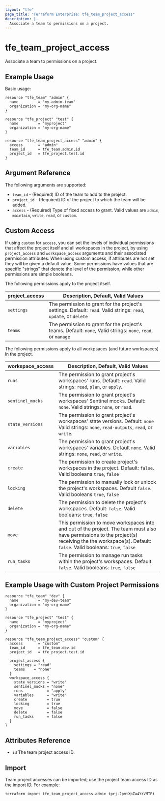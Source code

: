 ```yaml
---
layout: "tfe"
page_title: "Terraform Enterprise: tfe_team_project_access"
description: |-
  Associate a team to permissions on a project.
---
```


# tfe_team_project_access

Associate a team to permissions on a project.

## Example Usage

Basic usage:

```hcl
resource "tfe_team" "admin" {
  name         = "my-admin-team"
  organization = "my-org-name"
}

resource "tfe_project" "test" {
  name         = "myproject"
  organization = "my-org-name"
}

resource "tfe_team_project_access" "admin" {
  access       = "admin"
  team_id      = tfe_team.admin.id
  project_id   = tfe_project.test.id
}
```

## Argument Reference

The following arguments are supported:

* `team_id` - (Required) ID of the team to add to the project.
* `project_id` - (Required) ID of the project to which the team will be added.
* `access` - (Required) Type of fixed access to grant. Valid values are `admin`, `maintain`, `write`, `read`, or `custom`.

## Custom Access

If using `custom` for `access`, you can set the levels of individual permissions
that affect the project itself and all workspaces in the project, by using `project_access` and `workspace_access` arguments and their associated permission attributes. When using custom access, if attributes are not set they will be given a default value. Some permissions have values that are specific "strings" that denote the level of the permission, while other permissions are simple booleans.

The following permissions apply to the project itself.

| project_access      | Description, Default, Valid Values          |
|---------------------|---------------------------------------------|
| `settings`          | The permission to grant for the project's settings. Default: `read`. Valid strings: `read`, `update`, or `delete` |
| `teams`             | The permission to grant for the project's teams. Default: `none`, Valid strings: `none`, `read`, or `manage` |

</n>
</n>
</n>

The following permissions apply to all workpsaces (and future workspaces) in the project.

| workspace_access     | Description, Default, Valid Values                    |
|----------------------|-------------------------------------------------------|
| `runs`               | The permission to grant project's workspaces' runs. Default: `read`. Valid strings: `read`, `plan`, or `apply`. |
| `sentinel_mocks`     | The permission to grant project's workspaces' Sentinel mocks. Default: `none`. Valid strings: `none`, or `read`. |
| `state_versions`     | The permission to grant project's workspaces' state versions. Default: `none` Valid strings: `none`, `read-outputs`, `read`, or `write`.|
| `variables`          | The permission to grant project's workspaces' variables. Default `none`. Valid strings: `none`, `read`, or `write`. |
| `create`             | The permission to create project's workspaces in the project. Default: `false`. Valid booleans `true`, `false` |
| `locking`            | The permission to manually lock or unlock the project's workspaces. Default `false`. Valid booleans `true`, `false` |
| `delete`             | The permission to delete the project's workspaces. Default: `false`. Valid booleans: `true`, `false` |
| `move`               | This permission to move workspaces into and out of the project. The team must also have permissions to the project(s) receiving the the workspace(s). Default: `false`. Valid booleans: `true`, `false` |
| `run_tasks`          | The permission to manage run tasks within the project's workspaces. Default `false`. Valid booleans: `true`, `false` |


## Example Usage with Custom Project Permissions

```hcl
resource "tfe_team" "dev" {
  name         = "my-dev-team"
  organization = "my-org-name"
}

resource "tfe_project" "test" {
  name         = "myproject"
  organization = "my-org-name"
}

resource "tfe_team_project_access" "custom" {
  access       = "custom"
  team_id      = tfe_team.dev.id
  project_id   = tfe_project.test.id

  project_access {
    settings = "read"
    teams    = "none"
  }
  workspace_access {
    state_versions = "write"
    sentinel_mocks = "none"
    runs           = "apply"
    variables      = "write"
    create         = true
    locking        = true
    move           = false
    delete         = false
    run_tasks      = false
  }
}
```

## Attributes Reference

* `id` The team project access ID.

## Import

Team project accesses can be imported; use the project team access ID as the import ID. For
example:

```shell
terraform import tfe_team_project_access.admin tprj-2pmtXpZa4YzVMTPi
```
